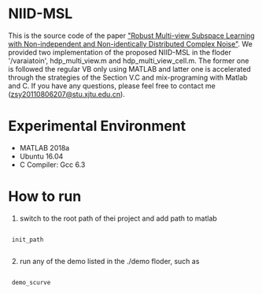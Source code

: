 # NIID-MSL
This is the source code of the paper ["Robust Multi-view Subspace Learning with Non-independent
and Non-identically Distributed Complex Noise"](http://gr.xjtu.edu.cn/c/document_library/get_file?folderId=2618163&name=DLFE-118022.pdf).
We provided two implementation of the proposed NIID-MSL in the floder '/varaiatoin', hdp_multi_view.m and
hdp_multi_view_cell.m. The former one is followed the regular VB only using MATLAB and latter
one is accelerated through the strategies of the Section V.C and mix-programing with Matlab
and C. If you have any questions, please feel free to contact me (zsy20110806207@stu.xjtu.edu.cn).

# Experimental Environment
* MATLAB 2018a
* Ubuntu 16.04
* C Compiler: Gcc 6.3

# How to run
1. switch to the root path of thei project and add path to matlab
<pre><pre><code> init_path </code></pre></pre>
2. run any of the demo listed in the ./demo floder, such as
<pre><pre><code> demo_scurve </code></pre></pre>



